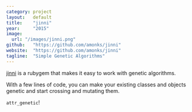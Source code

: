```yaml
---
category: project
layout:   default
title:    "jinni"
year:     "2015"
image:
  url: "/images/jinni.png"
github:   "https://github.com/amonks/jinni"
website:  "https://github.com/amonks/jinni"
tagline:  "Simple Genetic Algorithms"
---
```

[jinni](http://github.com/amonks/jinni) is a rubygem that makes it easy to work with genetic algorithms.

With a few lines of code, you can make your existing classes and objects genetic and start crossing and mutating them.

`attr_genetic`!
